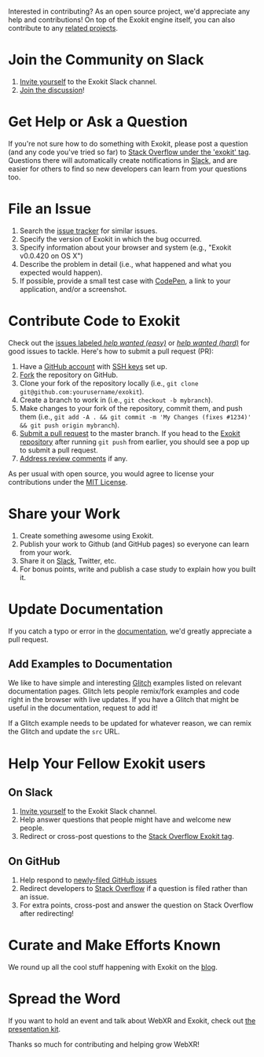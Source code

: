 [slack]: https://exokit.slack.com/join/shared_invite/enQtNDI3NjcxNzYwMDIxLWU2NmFmOTEzMzk4NWNiYjRhMjVkYzcyNjg5YjUyMzZkYWM1ZGI4M2IwYWZiMjNlMTJjMDlkM2U3Y2JiNTc2M2Q 
[stackoverflow]: http://stackoverflow.com/questions/tagged/exokit

Interested in contributing? As an open source project, we'd appreciate any help
and contributions! On top of the Exokit engine itself, you can also
contribute to any [related projects](https://github.com/webmixedreality).


# Join the Community on Slack

1. [Invite yourself][slack] to the Exokit Slack channel.
2. [Join the discussion](https://exokit.slack.com)!

# Get Help or Ask a Question

If you're not sure how to do something with Exokit, please post a question
(and any code you've tried so far) to [Stack Overflow under the 'exokit'
tag][stackoverflow]. Questions there will automatically create notifications in
[Slack][slack], and are easier for others to find so new developers can learn
from your questions too.

# File an Issue

1. Search the [issue tracker](https://github.com/webmixedreality/exokit/issues) for similar issues.
2. Specify the version of Exokit in which the bug occurred.
3. Specify information about your browser and system (e.g., "Exokit v0.0.420 on OS X")
4. Describe the problem in detail (i.e., what happened and what you expected would happen).
5. If possible, provide a small test case with [CodePen](http://codepen.io), a link to your application, and/or a screenshot. 

# Contribute Code to Exokit 

[exokit]: https://github.com/webmixedreality/exokit/
[easy]: https://github.com/webmixedreality/exokit/issues?q=is%3Aopen+is%3Aissue+label%3Aeasy 
[hard]: https://github.com/webmixedreality/exokit/issues?q=is%3Aopen+is%3Aissue+label%3Ahard 
[pr]: https://www.digitalocean.com/community/tutorials/how-to-create-a-pull-request-on-github
[ssh]: https://help.github.com/articles/generating-a-new-ssh-key-and-adding-it-to-the-ssh-agent/

Check out the [issues labeled *help wanted (easy)*][easy] or [*help wanted
(hard)*][hard] for good issues to tackle. Here's how to submit a pull request (PR):

1. Have a [GitHub account](https://github.com/join) with [SSH keys][ssh] set up.
2. [Fork](https://github.com/webmixedreality/exokit/fork) the repository on GitHub.
3. Clone your fork of the repository locally (i.e., `git clone git@github.com:yourusername/exokit`).
4. Create a branch to work in (i.e., `git checkout -b mybranch`).
5. Make changes to your fork of the repository, commit them, and push them (i.e., `git add -A . && git commit -m 'My Changes (fixes #1234)' && git push origin mybranch`).
6. [Submit a pull request][pr] to the master branch. If you head to the [Exokit repository][exokit] after running `git push` from earlier, you should see a pop up to submit a pull request.
7. [Address review comments](http://stackoverflow.com/questions/9790448/how-to-update-a-pull-request) if any.

As per usual with open source, you would agree to license your contributions
under the [MIT License](LICENSE).

# Share your Work

1. Create something awesome using Exokit. 
2. Publish your work to Github (and GitHub pages) so everyone can learn from your work.
3. Share it on [Slack](https://exokit.slack.com), Twitter, etc.
4. For bonus points, write and publish a case study to explain how you built it.

# Update Documentation

If you catch a typo or error in the [documentation](https://github.com/webmixedreality/webmr-docs), we'd greatly appreciate a
pull request.



## Add Examples to Documentation

We like to have simple and interesting [Glitch](https://glitch.com/~exokit)
examples listed on relevant documentation pages. Glitch lets people remix/fork
examples and code right in the browser with live updates. If you have a Glitch
that might be useful in the documentation, request to add it!

If a Glitch example needs to be updated for whatever reason, we can remix the
Glitch and update the `src` URL.

# Help Your Fellow Exokit users 

## On Slack

1. [Invite yourself][slack] to the Exokit Slack channel.
2. Help answer questions that people might have and welcome new people.
3. Redirect or cross-post questions to the [Stack Overflow Exokit tag][stackoverflow].

## On GitHub

1. Help respond to [newly-filed GitHub issues](https://github.com/webmixedreality/exokit/issues)
2. Redirect developers to [Stack Overflow][stackoverflow] if a question is filed rather than an issue.
3. For extra points, cross-post and answer the question on Stack Overflow after redirecting!

# Curate and Make Efforts Known

We round up all the cool stuff happening with Exokit on the [blog](https://webmr.io/blog).

# Spread the Word

If you want to hold an event and talk about WebXR and Exokit, check out [the
presentation kit](https://github.com/webmixedreality/exokit-presentation-kit).

Thanks so much for contributing and helping grow WebXR!
